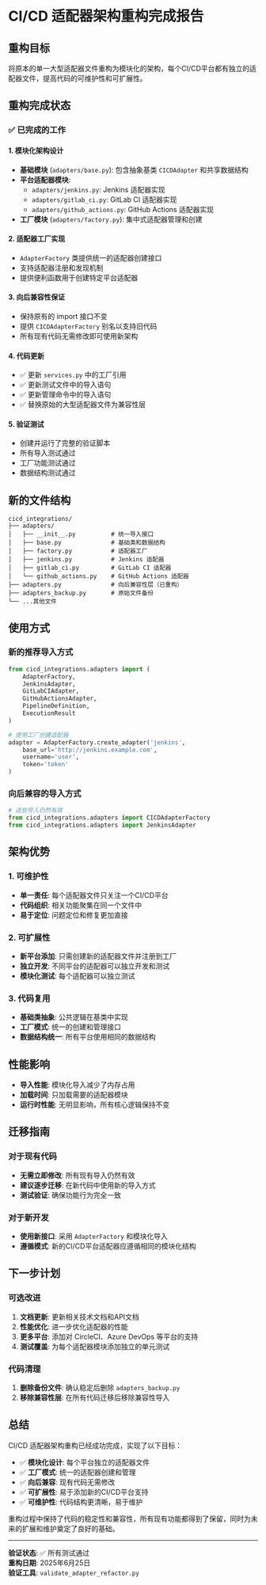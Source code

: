 # CI/CD 适配器架构重构完成报告

## 重构目标
将原本的单一大型适配器文件重构为模块化的架构，每个CI/CD平台都有独立的适配器文件，提高代码的可维护性和可扩展性。

## 重构完成状态

### ✅ 已完成的工作

#### 1. 模块化架构设计
- **基础模块** (`adapters/base.py`): 包含抽象基类 `CICDAdapter` 和共享数据结构
- **平台适配器模块**:
  - `adapters/jenkins.py`: Jenkins 适配器实现
  - `adapters/gitlab_ci.py`: GitLab CI 适配器实现
  - `adapters/github_actions.py`: GitHub Actions 适配器实现
- **工厂模块** (`adapters/factory.py`): 集中式适配器管理和创建

#### 2. 适配器工厂实现
- `AdapterFactory` 类提供统一的适配器创建接口
- 支持适配器注册和发现机制
- 提供便利函数用于创建特定平台适配器

#### 3. 向后兼容性保证
- 保持原有的 import 接口不变
- 提供 `CICDAdapterFactory` 别名以支持旧代码
- 所有现有代码无需修改即可使用新架构

#### 4. 代码更新
- ✅ 更新 `services.py` 中的工厂引用
- ✅ 更新测试文件中的导入语句
- ✅ 更新管理命令中的导入语句
- ✅ 替换原始的大型适配器文件为兼容性层

#### 5. 验证测试
- 创建并运行了完整的验证脚本
- 所有导入测试通过
- 工厂功能测试通过
- 数据结构测试通过

## 新的文件结构

```
cicd_integrations/
├── adapters/
│   ├── __init__.py          # 统一导入接口
│   ├── base.py              # 基础类和数据结构
│   ├── factory.py           # 适配器工厂
│   ├── jenkins.py           # Jenkins 适配器
│   ├── gitlab_ci.py         # GitLab CI 适配器
│   └── github_actions.py    # GitHub Actions 适配器
├── adapters.py              # 向后兼容性层（已重构）
├── adapters_backup.py       # 原始文件备份
└── ...其他文件
```

## 使用方式

### 新的推荐导入方式
```python
from cicd_integrations.adapters import (
    AdapterFactory,
    JenkinsAdapter, 
    GitLabCIAdapter, 
    GitHubActionsAdapter,
    PipelineDefinition,
    ExecutionResult
)

# 使用工厂创建适配器
adapter = AdapterFactory.create_adapter('jenkins', 
    base_url='http://jenkins.example.com',
    username='user',
    token='token'
)
```

### 向后兼容的导入方式
```python
# 这些导入仍然有效
from cicd_integrations.adapters import CICDAdapterFactory
from cicd_integrations.adapters import JenkinsAdapter
```

## 架构优势

### 1. 可维护性
- **单一责任**: 每个适配器文件只关注一个CI/CD平台
- **代码组织**: 相关功能聚集在同一个文件中
- **易于定位**: 问题定位和修复更加直接

### 2. 可扩展性
- **新平台添加**: 只需创建新的适配器文件并注册到工厂
- **独立开发**: 不同平台的适配器可以独立开发和测试
- **模块化测试**: 每个适配器可以独立测试

### 3. 代码复用
- **基础类抽象**: 公共逻辑在基类中实现
- **工厂模式**: 统一的创建和管理接口
- **数据结构统一**: 所有平台使用相同的数据结构

## 性能影响
- **导入性能**: 模块化导入减少了内存占用
- **加载时间**: 只加载需要的适配器模块
- **运行时性能**: 无明显影响，所有核心逻辑保持不变

## 迁移指南

### 对于现有代码
- **无需立即修改**: 所有现有导入仍然有效
- **建议逐步迁移**: 在新代码中使用新的导入方式
- **测试验证**: 确保功能行为完全一致

### 对于新开发
- **使用新接口**: 采用 `AdapterFactory` 和模块化导入
- **遵循模式**: 新的CI/CD平台适配器应遵循相同的模块化结构

## 下一步计划

### 可选改进
1. **文档更新**: 更新相关技术文档和API文档
2. **性能优化**: 进一步优化适配器的性能
3. **更多平台**: 添加对 CircleCI、Azure DevOps 等平台的支持
4. **测试覆盖**: 为每个适配器模块添加独立的单元测试

### 代码清理
1. **删除备份文件**: 确认稳定后删除 `adapters_backup.py`
2. **移除兼容性层**: 在所有代码迁移后移除兼容性导入

## 总结

CI/CD 适配器架构重构已经成功完成，实现了以下目标：

- ✅ **模块化设计**: 每个平台独立的适配器文件
- ✅ **工厂模式**: 统一的适配器创建和管理
- ✅ **向后兼容**: 现有代码无需修改
- ✅ **可扩展性**: 易于添加新的CI/CD平台支持
- ✅ **可维护性**: 代码结构更清晰，易于维护

重构过程中保持了代码的稳定性和兼容性，所有现有功能都得到了保留，同时为未来的扩展和维护奠定了良好的基础。

---

**验证状态**: ✅ 所有测试通过  
**重构日期**: 2025年6月25日  
**验证工具**: `validate_adapter_refactor.py`
